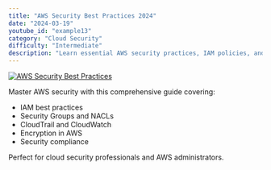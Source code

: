 ```yaml
---
title: "AWS Security Best Practices 2024"
date: "2024-03-19"
youtube_id: "example13"
category: "Cloud Security"
difficulty: "Intermediate"
description: "Learn essential AWS security practices, IAM policies, and cloud infrastructure protection"
---
```


[![AWS Security Best Practices](https://img.youtube.com/vi/example13/mqdefault.jpg)](https://www.youtube.com/watch?v=example13)

Master AWS security with this comprehensive guide covering:
- IAM best practices
- Security Groups and NACLs
- CloudTrail and CloudWatch
- Encryption in AWS
- Security compliance

Perfect for cloud security professionals and AWS administrators. 